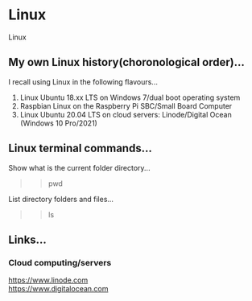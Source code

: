 # Linux  
Linux  

## My own Linux history(choronological order)...  

I recall using Linux in the following flavours...  

1. Linux Ubuntu 18.xx LTS on Windows 7/dual boot operating system  
2. Raspbian Linux on the Raspberry Pi SBC/Small Board Computer   
3. Linux Ubuntu 20.04 LTS on cloud servers: Linode/Digital Ocean  (Windows 10 Pro/2021)  

## Linux terminal commands...  

Show what is the current folder directory...  

>> pwd

List directory folders and files...  

>>ls

## Links...  

### Cloud computing/servers  

https://www.linode.com  
https://www.digitalocean.com  
